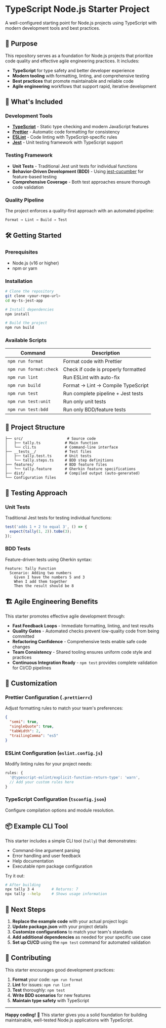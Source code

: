 # TypeScript Node.js Starter Project

A well-configured starting point for Node.js projects using TypeScript with modern development tools and best practices.

## 🎯 Purpose

This repository serves as a foundation for Node.js projects that prioritize code quality and effective agile engineering practices. It includes:

- **TypeScript** for type safety and better developer experience
- **Modern tooling** with formatting, linting, and comprehensive testing
- **Best practices** that promote maintainable and reliable code
- **Agile engineering** workflows that support rapid, iterative development

## 🚀 What's Included

### **Development Tools**

- **[TypeScript](https://www.typescriptlang.org/)** - Static type checking and modern JavaScript features
- **[Prettier](https://prettier.io/)** - Automatic code formatting for consistency
- **[ESLint](https://eslint.org/)** - Code linting with TypeScript-specific rules
- **[Jest](https://jestjs.io/)** - Unit testing framework with TypeScript support

### **Testing Framework**

- **Unit Tests** - Traditional Jest unit tests for individual functions
- **Behavior-Driven Development (BDD)** - Using [jest-cucumber](https://github.com/bencompton/jest-cucumber) for feature-based testing
- **Comprehensive Coverage** - Both test approaches ensure thorough code validation

### **Quality Pipeline**

The project enforces a quality-first approach with an automated pipeline:

```
Format → Lint → Build → Test
```

## 🛠️ Getting Started

### Prerequisites

- Node.js (v16 or higher)
- npm or yarn

### Installation

```bash
# Clone the repository
git clone <your-repo-url>
cd my-ts-jest-app

# Install dependencies
npm install

# Build the project
npm run build
```

### Available Scripts

| Command                | Description                         |
| ---------------------- | ----------------------------------- |
| `npm run format`       | Format code with Prettier           |
| `npm run format:check` | Check if code is properly formatted |
| `npm run lint`         | Run ESLint with auto-fix            |
| `npm run build`        | Format → Lint → Compile TypeScript  |
| `npm run test`         | Run complete pipeline + Jest tests  |
| `npm run test:unit`    | Run only unit tests                 |
| `npm run test:bdd`     | Run only BDD/feature tests          |

## 📁 Project Structure

```
├── src/                    # Source code
│   ├── tally.ts           # Main function
│   └── cli.ts             # Command-line interface
├── __tests__/             # Test files
│   ├── tally.test.ts      # Unit tests
│   └── tally.steps.ts     # BDD step definitions
├── features/              # BDD feature files
│   └── tally.feature      # Gherkin feature specifications
├── dist/                  # Compiled output (auto-generated)
└── Configuration files
```

## 🧪 Testing Approach

### Unit Tests

Traditional Jest tests for testing individual functions:

```typescript
test('adds 1 + 2 to equal 3', () => {
  expect(tally(1, 2)).toBe(3);
});
```

### BDD Tests

Feature-driven tests using Gherkin syntax:

```gherkin
Feature: Tally Function
  Scenario: Adding two numbers
    Given I have the numbers 5 and 3
    When I add them together
    Then the result should be 8
```

## 🏗️ Agile Engineering Benefits

This starter promotes effective agile development through:

- **Fast Feedback Loops** - Immediate formatting, linting, and test results
- **Quality Gates** - Automated checks prevent low-quality code from being committed
- **Refactoring Confidence** - Comprehensive tests enable safe code changes
- **Team Consistency** - Shared tooling ensures uniform code style and practices
- **Continuous Integration Ready** - `npm test` provides complete validation for CI/CD pipelines

## 🔧 Customization

### Prettier Configuration (`.prettierrc`)

Adjust formatting rules to match your team's preferences:

```json
{
  "semi": true,
  "singleQuote": true,
  "tabWidth": 2,
  "trailingComma": "es5"
}
```

### ESLint Configuration (`eslint.config.js`)

Modify linting rules for your project needs:

```javascript
rules: {
  '@typescript-eslint/explicit-function-return-type': 'warn',
  // Add your custom rules here
}
```

### TypeScript Configuration (`tsconfig.json`)

Configure compilation options and module resolution.

## 📦 Example CLI Tool

This starter includes a simple CLI tool (`tally`) that demonstrates:

- Command-line argument parsing
- Error handling and user feedback
- Help documentation
- Executable npm package configuration

Try it out:

```bash
# After building
npx tally 3 4        # Returns: 7
npx tally --help     # Shows usage information
```

## 🚀 Next Steps

1. **Replace the example code** with your actual project logic
2. **Update package.json** with your project details
3. **Customize configurations** to match your team's standards
4. **Add additional dependencies** as needed for your specific use case
5. **Set up CI/CD** using the `npm test` command for automated validation

## 🤝 Contributing

This starter encourages good development practices:

1. **Format** your code: `npm run format`
2. **Lint** for issues: `npm run lint`
3. **Test** thoroughly: `npm test`
4. **Write BDD scenarios** for new features
5. **Maintain type safety** with TypeScript

---

**Happy coding!** 🎉 This starter gives you a solid foundation for building maintainable, well-tested Node.js applications with TypeScript.
